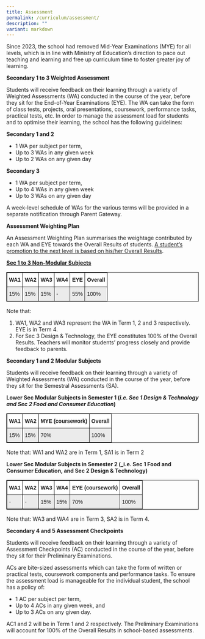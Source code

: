 ```yaml
---
title: Assessment
permalink: /curriculum/assessment/
description: ""
variant: markdown
---
```

Since 2023, the school had removed Mid-Year Examinations (MYE) for all levels, which is in line with Ministry of Education’s direction to pace out teaching and learning and free up curriculum time to foster greater joy of learning.

**Secondary 1 to 3 Weighted Assessment**

Students will receive feedback on their learning through a variety of Weighted Assessments (WA) conducted in the course of the year, before they sit for the End-of-Year Examinations (EYE). The WA can take the form of class tests, projects, oral presentations, coursework, performance tasks, practical tests, etc. In order to manage the assessment load for students and to optimise their learning, the school has the following guidelines:

**Secondary 1 and 2**

* 1 WA per subject per term,
* Up to 3 WAs in any given week 
* Up to 2 WAs on any given day  

**Secondary 3**
* 1 WA per subject per term,
* Up to 4 WAs in any given week 
* Up to 3 WAs on any given day  

A week-level schedule of WAs for the various terms will be provided in a separate notification through Parent Gateway.


**Assessment Weighting Plan**

An Assessment Weighting Plan summarises the weightage contributed by each WA and EYE towards the Overall Results of students.&nbsp;<u>A student’s promotion to the next level is based on his/her Overall Results</u>.

**<u>Sec 1 to 3 Non-Modular Subjects</u>**

<style type="text/css">
.tg  {border-collapse:collapse;border-spacing:0;}
.tg td{border-color:black;border-style:solid;border-width:1px;font-family:Arial, sans-serif;font-size:14px;
  overflow:hidden;padding:10px 5px;word-break:normal;}
.tg th{border-color:black;border-style:solid;border-width:1px;font-family:Arial, sans-serif;font-size:14px;
  font-weight:normal;overflow:hidden;padding:10px 5px;word-break:normal;}
.tg .tg-3icd{background-color:#EBEBEB;text-align:left;vertical-align:top}
.tg .tg-dgl5{background-color:#FFF;font-weight:bold;text-align:left;vertical-align:top}
</style>
<table style="border: 1px solid black" class="tg">
<thead>
  <tr>
    <th style="border: 1px solid black" class="tg-dgl5">WA1</th>
    <th style="border: 1px solid black" class="tg-dgl5">WA2</th>
    <th style="border: 1px solid black" class="tg-dgl5">WA3</th>
    <th style="border: 1px solid black" class="tg-dgl5">WA4</th>
    <th style="border: 1px solid black" class="tg-dgl5">EYE</th>
    <th style="border: 1px solid black" class="tg-dgl5">Overall</th>
  </tr>
</thead>
<tbody>
  <tr>
    <td style="border: 1px solid black" class="tg-3icd">15%</td>
    <td style="border: 1px solid black" class="tg-3icd">15%</td>
    <td style="border: 1px solid black" class="tg-3icd">15%</td>
    <td style="border: 1px solid black" class="tg-3icd">-</td>
    <td style="border: 1px solid black" class="tg-3icd">55%</td>
    <td style="border: 1px solid black" class="tg-3icd">100%</td>
  </tr>
</tbody>
</table>

Note that:

1.  WA1, WA2 and WA3 represent the WA in Term 1, 2 and 3 respectively. EYE is in Term 4.
2.  For Sec 3 Design &amp; Technology, the EYE constitutes 100% of the Overall Results. Teachers will monitor students’ progress closely and provide feedback to parents.

**Secondary 1 and 2 Modular Subjects**

Students will receive feedback on their learning through a variety of Weighted Assessments (WA) conducted in the course of the year, before they sit for the Semestral Assessments (SA). 


**Lower Sec Modular Subjects in Semester 1 (_i.e. Sec 1 Design &amp; Technology and Sec 2 Food and Consumer Education_)**

<style type="text/css">
.tg  {border-collapse:collapse;border-spacing:0;}
.tg td{border-color:black;border-style:solid;border-width:1px;font-family:Arial, sans-serif;font-size:14px;
  overflow:hidden;padding:10px 5px;word-break:normal;}
.tg th{border-color:black;border-style:solid;border-width:1px;font-family:Arial, sans-serif;font-size:14px;
  font-weight:normal;overflow:hidden;padding:10px 5px;word-break:normal;}
.tg .tg-3icd{background-color:#EBEBEB;text-align:left;vertical-align:top}
.tg .tg-dgl5{background-color:#FFF;font-weight:bold;text-align:left;vertical-align:top}
</style>
<table style="border: 1px solid black" class="tg">
<thead>
  <tr>
    <th style="border: 1px solid black" class="tg-dgl5">WA1</th>
    <th style="border: 1px solid black" class="tg-dgl5">WA2</th>
    <th style="border: 1px solid black" class="tg-dgl5">MYE (coursework)</th>
    <th style="border: 1px solid black" class="tg-dgl5">Overall</th>
  </tr>
</thead>
<tbody>
  <tr>
    <td style="border: 1px solid black" class="tg-3icd">15%</td>
    <td style="border: 1px solid black" class="tg-3icd">15%</td>
    <td style="border: 1px solid black" class="tg-3icd">70%</td>
    <td style="border: 1px solid black" class="tg-3icd">100%</td>
  </tr>
</tbody>
</table>

Note that:
WA1 and WA2 are in Term 1, SA1 is in Term 2

**Lower Sec Modular Subjects in Semester 2 (_i.e. Sec 1 Food and Consumer Education, and Sec 2 Design &amp; Technology)**

<style type="text/css">
.tg  {border-collapse:collapse;border-spacing:0;}
.tg td{border-color:black;border-style:solid;border-width:1px;font-family:Arial, sans-serif;font-size:14px;
  overflow:hidden;padding:10px 5px;word-break:normal;}
.tg th{border-color:black;border-style:solid;border-width:1px;font-family:Arial, sans-serif;font-size:14px;
  font-weight:normal;overflow:hidden;padding:10px 5px;word-break:normal;}
.tg .tg-3icd{background-color:#EBEBEB;text-align:left;vertical-align:top}
.tg .tg-dgl5{background-color:#FFF;font-weight:bold;text-align:left;vertical-align:top}
</style>
<table style="border: 1px solid black" class="tg">
<thead>
  <tr>
    <th style="border: 1px solid black" class="tg-dgl5">WA1</th>
    <th style="border: 1px solid black" class="tg-dgl5">WA2</th>
    <th style="border: 1px solid black" class="tg-dgl5">WA3</th>
    <th style="border: 1px solid black" class="tg-dgl5">WA4</th>
    <th style="border: 1px solid black" class="tg-dgl5">EYE (coursework)</th>
    <th style="border: 1px solid black" class="tg-dgl5">Overall</th>
  </tr>
</thead>
<tbody>
  <tr>
    <td style="border: 1px solid black" class="tg-3icd">-</td>
    <td style="border: 1px solid black" class="tg-3icd">-</td>
    <td style="border: 1px solid black" class="tg-3icd">15%</td>
    <td style="border: 1px solid black" class="tg-3icd">15%</td>
    <td style="border: 1px solid black" class="tg-3icd">70%</td>
    <td style="border: 1px solid black" class="tg-3icd">100%</td>
  </tr>
</tbody>
</table>

Note that:
WA3 and WA4 are in Term 3, SA2 is in Term 4.

**Secondary 4 and 5 Assessment Checkpoints**

Students will receive feedback on their learning through a variety of Assessment Checkpoints (AC) conducted in the course of the year, before they sit for their Preliminary Examinations.

ACs are bite-sized assessments which can take the form of written or practical tests, coursework components and performance tasks. To ensure the assessment load is manageable for the individual student, the school has a policy of: 

* 1 AC per subject per term, 
* Up to 4 ACs in any given week, and 
* Up to 3 ACs on any given day. 

AC1 and 2 will be in Term 1 and 2 respectively. The Preliminary Examinations will account for 100% of the Overall Results in school-based assessments.